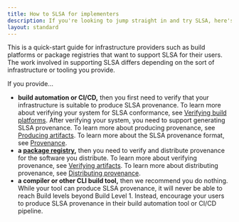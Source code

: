 ```yaml
---
title: How to SLSA for implementers
description: If you're looking to jump straight in and try SLSA, here's a quick start guide for the steps to take to reach the different SLSA levels.
layout: standard
---
```


This is a quick-start guide for infrastructure providers such as build platforms or package registries that want to support
SLSA for their users. The work involved in supporting SLSA differs depending
on the sort of infrastructure or tooling you provide.

If you provide...

-   **build automation or CI/CD,** then you first need to verify that your
infrastructure is suitable to produce SLSA provenance. To learn more about
verifying your system for SLSA conformance, see
[Verifying build platforms](/spec/v1.0/verifying-systems).
After verifying your system, you need to support generating SLSA provenance. To
learn more about producing provenance, see
[Producing artifacts](/spec/v1.0/requirements). To learn more about the SLSA
provenance format, see [Provenance](/provenance/v1).
-   **a [package registry](/spec/v1.0/terminology.md#package-model),** then you
need to verify and distribute provenance for the software you distribute. To
learn more about verifying provenance, see
[Verifying artifacts](/spec/v1.0/verifying-artifacts). To learn more about
distributing provenance, see
[Distributing provenance](/spec/v1.0/distributing-provenance).
-   **a compiler or other CLI build tool,** then we recommend you do nothing.
While your tool can produce SLSA provenance, it will never be able to reach
Build levels beyond Build Level 1. Instead, encourage your users to produce
SLSA provenance in their build automation tool or CI/CD pipeline.
